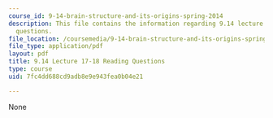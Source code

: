 ```yaml
---
course_id: 9-14-brain-structure-and-its-origins-spring-2014
description: This file contains the information regarding 9.14 lecture 17-18 reading
  questions.
file_location: /coursemedia/9-14-brain-structure-and-its-origins-spring-2014/7fc4dd688cd9adb8e9e943fea0b04e21_MIT9_14S14_Lec17-18ReadQue.pdf
file_type: application/pdf
layout: pdf
title: 9.14 Lecture 17-18 Reading Questions
type: course
uid: 7fc4dd688cd9adb8e9e943fea0b04e21

---
```

None